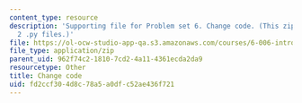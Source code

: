 ```yaml
---
content_type: resource
description: 'Supporting file for Problem set 6. Change code. (This zip file includes:
  2 .py files.)'
file: https://ol-ocw-studio-app-qa.s3.amazonaws.com/courses/6-006-introduction-to-algorithms-spring-2008/fd2ccf304d8c78a5a0dfc52ae436f721_ps6_change.zip
file_type: application/zip
parent_uid: 962f74c2-1810-7cd2-4a11-4361ecda2da9
resourcetype: Other
title: Change code
uid: fd2ccf30-4d8c-78a5-a0df-c52ae436f721
---
```

